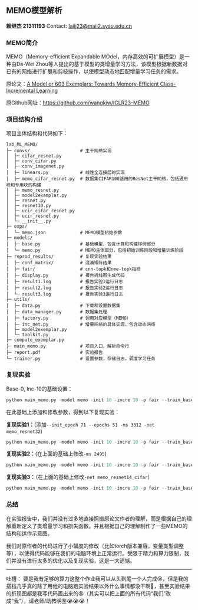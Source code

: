 ## MEMO模型解析

**赖继杰 21311193**	Contact: laijj23@mail2.sysu.edu.cn

### MEMO简介

MEMO（Memory-efficient Expandable MOdel，内存高效的可扩展模型）是一种由Da-Wei Zhou等人提出的基于模型的类增量学习方法，该模型根据新数据对已有的网络进行扩展和剪枝操作，以使模型动态地匹配增量学习任务的需求。

原论文：[A Model or 603 Exemplars: Towards Memory-Efficient Class-Incremental Learning](https://arxiv.org/abs/2205.13218)

原Github网址：https://github.com/wangkiw/ICLR23-MEMO

### 项目结构介绍

项目主体结构和代码如下：

```plaintext
lab_ML_MEMO/
├─ convs/					# 主干网络实现
│  ├─ cifar_resnet.py
│  ├─ conv_cifar.py
│  ├─ conv_imagenet.py
│  ├─ linears.py			# 线性全连接层的实现
│  ├─ memo_cifar_resnet.py	# 数据集CIFAR100适用的ResNet主干网络，包括通用块和专用块的构建
│  ├─ memo_resnet.py
│  ├─ model2examplar.py
│  ├─ resnet.py
│  ├─ resnet10.py
│  ├─ ucir_cifar_resnet.py
│  ├─ ucir_resnet.py
│  └─ __init__.py
├─ exps/
│  └─ memo.json				# MEMO模型初始参数
├─ models/
│  ├─ base.py				# 基础模型，包含计算和构建样例部分
│  └─ memo.py				# MEMO主体部分，包括初始训练阶段和增量训练阶段
├─ reprod_results/			# 复现实验结果
│  ├─ conf_matrix/			# 混淆矩阵结果
│  ├─ fair/					# cnn-topk和nme-topk指标
│  ├─ display.py			# 报告折线图生成代码
│  ├─ result1.log			# 报告实验1运行日志
│  ├─ result2.log			# 报告实验2运行日志
│  └─ result3.log			# 报告实验3运行日志
├─ utils/
│  ├─ data.py				# 下载和设置数据集
│  ├─ data_manager.py		# 数据集处理
│  ├─ factory.py			# 调用对应模型（MEMO）
│  ├─ inc_net.py			# 增量网络的具体实现，包含动态网络
│  ├─ model2exemplar.py
│  └─ toolkit.py
├─ compute_exemplar.py
├─ main_memo.py				# 项目入口，解析命令行
├─ report.pdf				# 实验报告
└─ trainer.py				# 设置参数，存储日志，调度学习任务
```

### 复现实验

Base-0, Inc-10的基础设置：
```python
python main_memo.py -model memo -init 10 -incre 10 -p fair --train_base -d 0 1 2 3
```

在此基础上添加和修改参数，得到以下复现实验：

**复现实验1：**(添加`--init_epoch 71 --epochs 51 -ms 3312 -net memo_resnet32`)

```python
python main_memo.py -model memo -init 10 -incre 10 -p fair --train_base -d 0 1 2 3 --init_epoch 71 --epochs 51 -ms 3312 -net memo_resnet32
```

**复现实验2：**(在上面的基础上修改`-ms 2495`)

```python
python main_memo.py -model memo -init 10 -incre 10 -p fair --train_base -d 0 1 2 3 --init_epoch 71 --epochs 51 -ms 2495 -net memo_resnet32
```

**复现实验3：**（在上面的基础上修改`-net memo_resnet14_cifar`）

```python
python main_memo.py -model memo -init 10 -incre 10 -p fair --train_base -d 0 1 2 3 --init_epoch 71 --epochs 51 -ms 2495 -net memo_resnet14_cifar
```

### 总结

在实验报告中，我们并没有过多地直接照搬原论文作者的理解，而是根据自己的理解重新定义了类增量学习和损失函数。并且根据自己的理解制作了一些MEMO的结构和运作示意图。

我们对原作者的代码进行了小幅度的修改（比如torch版本兼容，变量类型调整等），以使得代码能够在我们的电脑环境上正常运行。受限于精力和算力限制，我们并没有进行太多的优化以及复现实验，这是一大遗憾。

---

吐槽：
要是我有足够的算力这整个作业我可以从头到尾一个人完成😢，但是我的搭档几乎真的除了用他的电脑跑实验结果以外什么事情都没干啊😤，甚至实验结果的折现图都是我写代码画出来的😫（其实可以把上面的所有代词“我们”改成“我”），请老师/助教明鉴😭😭😭！
